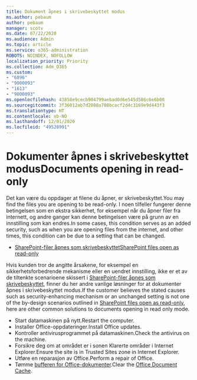 ```yaml
---
title: Dokument åpnes i skrivebeskyttet modus
ms.author: pebaum
author: pebaum
manager: scotv
ms.date: 07/22/2020
ms.audience: Admin
ms.topic: article
ms.service: o365-administration
ROBOTS: NOINDEX, NOFOLLOW
localization_priority: Priority
ms.collection: Adm_O365
ms.custom:
- "6896"
- "9000093"
- "1613"
- "9000093"
ms.openlocfilehash: 43858e9cecb904799aebad0d6e545d586c6e6b00
ms.sourcegitcommit: 3f36012ab7d2088a708bcacf2d4c3169e9d443f3
ms.translationtype: HT
ms.contentlocale: nb-NO
ms.lasthandoff: 12/01/2020
ms.locfileid: "49528991"
---
```

# <a name="documents-opening-in-read-only"></a><span data-ttu-id="e5a50-102">Dokumenter åpnes i skrivebeskyttet modus</span><span class="sxs-lookup"><span data-stu-id="e5a50-102">Documents opening in read-only</span></span>

<span data-ttu-id="e5a50-103">Det kan være du oppdager at filene du åpner, er skrivebeskyttet.</span><span class="sxs-lookup"><span data-stu-id="e5a50-103">You may find the files you are opening to be read-only.</span></span> <span data-ttu-id="e5a50-104">I noen tilfeller fungerer denne betingelsen som en ekstra sikkerhet, for eksempel når du åpner filer fra internett, og andre ganger kan denne betingelsen være på grunn av en innstilling som kan endres.</span><span class="sxs-lookup"><span data-stu-id="e5a50-104">In some cases, this condition serves as an added security, such as when you are opening files from the internet, and other times, this condition can be due to a setting that can be changed.</span></span>

- [<span data-ttu-id="e5a50-105">SharePoint-filer åpnes som skrivebeskyttet</span><span class="sxs-lookup"><span data-stu-id="e5a50-105">SharePoint files open as read-only</span></span>](https://docs.microsoft.com/sharepoint/troubleshoot/lists-and-libraries/files-open-as-read-only-and-cannot-check-in-or-out)

<span data-ttu-id="e5a50-106">Hvis kunden tror de angitte årsakene, for eksempel en sikkerhetsforbedrende mekanisme eller en uendret innstilling, ikke er et av de tiltenkte scenarioene skissert i [SharePoint-filer åpnes som skrivebeskyttet](https://docs.microsoft.com/sharepoint/troubleshoot/lists-and-libraries/files-open-as-read-only-and-cannot-check-in-or-out), finner du her andre vanlige løsninger for at dokumenter åpnes i skrivebeskyttet modus.</span><span class="sxs-lookup"><span data-stu-id="e5a50-106">If the customer believes the stated causes such as security-enhancing mechanism or an unchanged setting is not one of the by-design scenarios outlined in [SharePoint files open as read-only](https://docs.microsoft.com/sharepoint/troubleshoot/lists-and-libraries/files-open-as-read-only-and-cannot-check-in-or-out), here are other common solutions to documents opening in read only mode.</span></span>

- <span data-ttu-id="e5a50-107">Start datamaskinen på nytt.</span><span class="sxs-lookup"><span data-stu-id="e5a50-107">Restart the computer.</span></span>
- <span data-ttu-id="e5a50-108">Installer Office-oppdateringer.</span><span class="sxs-lookup"><span data-stu-id="e5a50-108">Install Office updates.</span></span>
- <span data-ttu-id="e5a50-109">Kontroller antivirusprogrammet på datamaskinen.</span><span class="sxs-lookup"><span data-stu-id="e5a50-109">Check the antivirus on the machine.</span></span>
- <span data-ttu-id="e5a50-110">Forsikre deg om at området er i sonen Klarerte områder i Internet Explorer.</span><span class="sxs-lookup"><span data-stu-id="e5a50-110">Ensure the site is in Trusted Sites zone in Internet Explorer.</span></span>
- <span data-ttu-id="e5a50-111">Utføre en reparasjon av Office.</span><span class="sxs-lookup"><span data-stu-id="e5a50-111">Perform a repair of Office.</span></span>
- <span data-ttu-id="e5a50-112">Tømme [bufferen for Office-dokumenter](https://support.microsoft.com/office/delete-your-office-document-cache-b1d3765e-d71b-4bb8-99ca-acd22c42995d?ui=en-us&rs=en-us&ad=us).</span><span class="sxs-lookup"><span data-stu-id="e5a50-112">Clear the [Office Document Cache](https://support.microsoft.com/office/delete-your-office-document-cache-b1d3765e-d71b-4bb8-99ca-acd22c42995d?ui=en-us&rs=en-us&ad=us).</span></span>

